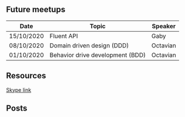 ## Future meetups

Date | Topic | Speaker
---- | ----- | -------
15/10/2020 | Fluent API | Gaby
08/10/2020 | Domain driven design (DDD) | Octavian
01/10/2020| Behavior drive development (BDD) | Octavian

## Resources

[Skype link](https://join.skype.com/aVPiBEnRdtNK)

## Posts
